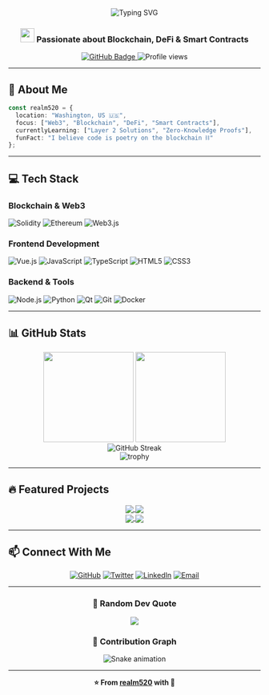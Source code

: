 <div align="center">

<!-- 动态打字标题 -->
<img src="https://readme-typing-svg.herokuapp.com?font=Fira+Code&size=32&duration=2800&pause=2000&color=A277FF&center=true&vCenter=true&width=940&lines=Hey+%F0%9F%91%8B+I'm+Realm520;Web3+Developer+%7C+Blockchain+Enthusiast;Building+the+Decentralized+Future+%F0%9F%9A%80" alt="Typing SVG" />

<!-- 副标题 -->
<h3>
  <img src="https://media.giphy.com/media/hvRJCLFzcasrR4ia7z/giphy.gif" width="28">
  Passionate about Blockchain, DeFi & Smart Contracts
</h3>

<!-- 社交徽章 -->
<p>
  <a href="https://github.com/realm520">
    <img src="https://img.shields.io/github/followers/realm520?label=Followers&style=social" alt="GitHub Badge">
  </a>
  <img src="https://komarev.com/ghpvc/?username=realm520&label=Profile%20Views&color=blueviolet&style=flat" alt="Profile views" />
</p>

</div>

---

## 🚀 About Me

```typescript
const realm520 = {
  location: "Washington, US 🇺🇸",
  focus: ["Web3", "Blockchain", "DeFi", "Smart Contracts"],
  currentlyLearning: ["Layer 2 Solutions", "Zero-Knowledge Proofs"],
  funFact: "I believe code is poetry on the blockchain ⛓️"
};
```

---

## 💻 Tech Stack

### Blockchain & Web3
![Solidity](https://img.shields.io/badge/Solidity-363636?style=for-the-badge&logo=solidity&logoColor=white)
![Ethereum](https://img.shields.io/badge/Ethereum-3C3C3D?style=for-the-badge&logo=ethereum&logoColor=white)
![Web3.js](https://img.shields.io/badge/Web3.js-F16822?style=for-the-badge&logo=web3.js&logoColor=white)

### Frontend Development
![Vue.js](https://img.shields.io/badge/Vue.js-4FC08D?style=for-the-badge&logo=vue.js&logoColor=white)
![JavaScript](https://img.shields.io/badge/JavaScript-F7DF1E?style=for-the-badge&logo=javascript&logoColor=black)
![TypeScript](https://img.shields.io/badge/TypeScript-3178C6?style=for-the-badge&logo=typescript&logoColor=white)
![HTML5](https://img.shields.io/badge/HTML5-E34F26?style=for-the-badge&logo=html5&logoColor=white)
![CSS3](https://img.shields.io/badge/CSS3-1572B6?style=for-the-badge&logo=css3&logoColor=white)

### Backend & Tools
![Node.js](https://img.shields.io/badge/Node.js-339933?style=for-the-badge&logo=node.js&logoColor=white)
![Python](https://img.shields.io/badge/Python-3776AB?style=for-the-badge&logo=python&logoColor=white)
![Qt](https://img.shields.io/badge/Qt-41CD52?style=for-the-badge&logo=qt&logoColor=white)
![Git](https://img.shields.io/badge/Git-F05032?style=for-the-badge&logo=git&logoColor=white)
![Docker](https://img.shields.io/badge/Docker-2496ED?style=for-the-badge&logo=docker&logoColor=white)

---

## 📊 GitHub Stats

<div align="center">

<!-- GitHub Stats 卡片 -->
<img height="180em" src="https://github-readme-stats.vercel.app/api?username=realm520&show_icons=true&theme=tokyonight&include_all_commits=true&count_private=true&hide_border=true&bg_color=0D1117&title_color=A277FF&icon_color=A277FF&text_color=FFFFFF"/>

<!-- 语言统计 -->
<img height="180em" src="https://github-readme-stats.vercel.app/api/top-langs/?username=realm520&layout=compact&langs_count=8&theme=tokyonight&hide_border=true&bg_color=0D1117&title_color=A277FF&text_color=FFFFFF"/>

</div>

<div align="center">

<!-- 连击统计 -->
<img src="https://github-readme-streak-stats.herokuapp.com/?user=realm520&theme=tokyonight&hide_border=true&background=0D1117&ring=A277FF&fire=A277FF&currStreakLabel=A277FF" alt="GitHub Streak" />

</div>

<div align="center">

<!-- Trophy -->
<img src="https://github-profile-trophy.vercel.app/?username=realm520&theme=tokyonight&no-frame=true&row=1&column=7&margin-w=15&margin-h=15" alt="trophy" />

</div>

---

## 🔥 Featured Projects

<div align="center">

<!-- 项目卡片 1 -->
<a href="https://github.com/realm520/usewallet-qt">
  <img align="center" src="https://github-readme-stats.vercel.app/api/pin/?username=realm520&repo=usewallet-qt&theme=tokyonight&hide_border=true&bg_color=0D1117&title_color=A277FF&icon_color=A277FF&text_color=FFFFFF" />
</a>

<!-- 项目卡片 2 -->
<a href="https://github.com/realm520/demoswap">
  <img align="center" src="https://github-readme-stats.vercel.app/api/pin/?username=realm520&repo=demoswap&theme=tokyonight&hide_border=true&bg_color=0D1117&title_color=A277FF&icon_color=A277FF&text_color=FFFFFF" />
</a>

</div>

<div align="center">

<!-- 项目卡片 3 -->
<a href="https://github.com/realm520/FreqBot">
  <img align="center" src="https://github-readme-stats.vercel.app/api/pin/?username=realm520&repo=FreqBot&theme=tokyonight&hide_border=true&bg_color=0D1117&title_color=A277FF&icon_color=A277FF&text_color=FFFFFF" />
</a>

<!-- 项目卡片 4 -->
<a href="https://github.com/realm520/node-stratum-pool">
  <img align="center" src="https://github-readme-stats.vercel.app/api/pin/?username=realm520&repo=node-stratum-pool&theme=tokyonight&hide_border=true&bg_color=0D1117&title_color=A277FF&icon_color=A277FF&text_color=FFFFFF" />
</a>

</div>

---

## 📫 Connect With Me

<div align="center">

[![GitHub](https://img.shields.io/badge/GitHub-181717?style=for-the-badge&logo=github&logoColor=white)](https://github.com/realm520)
[![Twitter](https://img.shields.io/badge/Twitter-1DA1F2?style=for-the-badge&logo=twitter&logoColor=white)](https://twitter.com/your_twitter)
[![LinkedIn](https://img.shields.io/badge/LinkedIn-0A66C2?style=for-the-badge&logo=linkedin&logoColor=white)](https://linkedin.com/in/your_linkedin)
[![Email](https://img.shields.io/badge/Email-D14836?style=for-the-badge&logo=gmail&logoColor=white)](mailto:your_email@example.com)

</div>

---

<div align="center">

### 💭 Random Dev Quote

![](https://quotes-github-readme.vercel.app/api?type=horizontal&theme=tokyonight)

### 🐍 Contribution Graph

![Snake animation](https://github.com/realm520/realm520/blob/output/github-contribution-grid-snake-dark.svg)

</div>

---

<div align="center">

**⭐️ From [realm520](https://github.com/realm520) with 💜**

</div>
